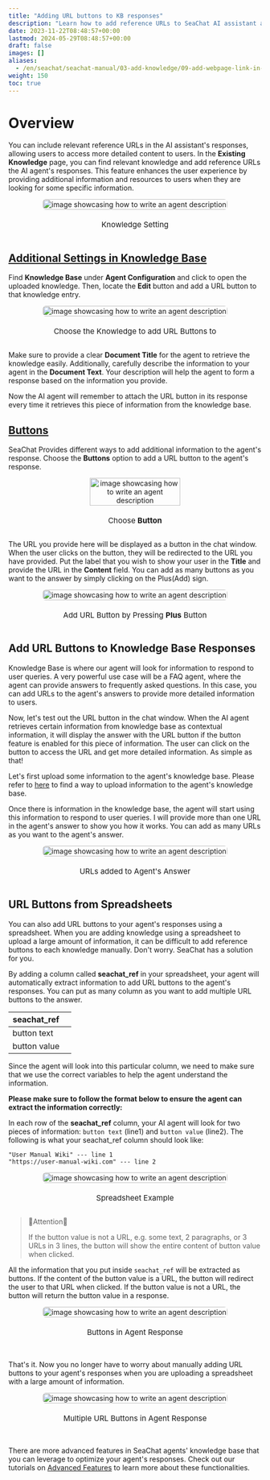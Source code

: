 ```yaml
---
title: "Adding URL buttons to KB responses"
description: "Learn how to add reference URLs to SeaChat AI assistant answers to provide more detailed information  to users. This guide will walk you through adding URLs in the 'Existing Knowledge' page, enriching AI assistant interactions. Included YouTube video tutorials will demonstrate this process in detail, ensuring easy comprehension and implementation of these enhancements. By adding URLs, your AI assistant will be able to offer more comprehensive customer support, enhancing user experience."
date: 2023-11-22T08:48:57+00:00
lastmod: 2024-05-29T08:48:57+00:00
draft: false
images: []
aliases:
  - /en/seachat/seachat-manual/03-add-knowledge/09-add-webpage-link-in-answers/
weight: 150
toc: true
---
```


[//]: # ()
[//]: # (# :movie_camera: Video Tutorial)

[//]: # ()
[//]: # (<iframe width="100%" height="400" src="https://www.youtube.com/embed/?listType=playlist&list=PL8K7_LTqly449uOg_uBWOPfFyL1fJRjkE&index=12" title="YouTube video player" frameborder="0" allow="accelerometer; autoplay; clipboard-write; encrypted-media; gyroscope; picture-in-picture" allowfullscreen style="border-radius: 30px;"></iframe>)

[//]: # ()
[//]: # (---)
# Overview

You can include relevant reference URLs in the AI assistant's responses, allowing users to access more detailed content to users. In the **Existing Knowledge** page, you can find relevant knowledge and add reference URLs the AI agent's responses. This feature enhances the user experience by providing additional information and resources to users when they are looking for some specific information. 

<div id="additional-setting-ui" style="display: flex; flex-direction: column; align-items: center;">
<div style="width: 100%; text-align: center; display: flex; flex-direction: column; align-items: center; justify-item: center">
    <a href="/images/seachat/en/knowledge-advanced-features/url-button/new-kb-ui.png" target="_blank">
    <img width="100%" style="border-radius: 0.4rem; cursor: zoom-in;" src="/images/seachat/en/knowledge-advanced-features/url-button/new-kb-ui.png" alt="image showcasing how to write an agent description">
    </a>
</div>
    <p style="margin-top: 20px; font-size: 15px">Knowledge Setting</p>
</div>

## [Additional Settings in Knowledge Base](#additional-setting-ui)

Find **Knowledge Base** under **Agent Configuration** and click to open the uploaded knowledge. Then, locate the **Edit** button and add a URL button to that knowledge entry.

<div id="additional-setting-ui" style="display: flex; flex-direction: column; align-items: center;">
<div style="width: 100%; text-align: center; display: flex; flex-direction: column; align-items: center; justify-item: center">
    <a href="/images/seachat/en/knowledge-advanced-features/url-button/choose-knowledge.png" target="_blank">
    <img width="100%" style="border-radius: 0.4rem; cursor: zoom-in;" src="/images/seachat/en/knowledge-advanced-features/url-button/choose-knowledge.png" alt="image showcasing how to write an agent description">
    </a>
</div>
    <p style="margin-top: 20px; font-size: 15px">Choose the Knowledge to add URL Buttons to</p>
</div>

Make sure to provide a clear **Document Title** for the agent to retrieve the knowledge easily. Additionally, carefully describe the information to your agent in the **Document Text**. Your description will help the agent to form a response based on the information you provide.

Now the AI agent will remember to attach the URL button in its response every time it retrieves this piece of information from the knowledge base.

## [Buttons](#additional-setting-ui)

SeaChat Provides different ways to add additional information to the agent's response. Choose the **Buttons** option to add a URL button to the agent's response.

<div id="additional-setting-ui" style="display: flex; flex-direction: column; align-items: center;">
<div style="width: 100%; text-align: center; display: flex; flex-direction: column; align-items: center; justify-item: center">
    <a href="/images/seachat/en/knowledge-advanced-features/url-button/choose-button.png" target="_blank">
    <img width="70%" style="border-radius: 0.4rem; cursor: zoom-in;" src="/images/seachat/en/knowledge-advanced-features/url-button/choose-button.png" alt="image showcasing how to write an agent description">
    </a>
</div>
    <p style="margin-top: 20px; font-size: 15px">Choose <strong>Button</strong></p>
</div>

The URL you provide here will be displayed as a button in the chat window. When the user clicks on the button, they will be redirected to the URL you have provided. Put the label that you wish to show your user in the **Title** and provide the URL in the **Content** field. You can add as many buttons as you want to the answer by simply clicking on the Plus(Add) sign.

<div id="additional-setting-ui" style="display: flex; flex-direction: column; align-items: center;">
<div style="width: 100%; text-align: center; display: flex; flex-direction: column; align-items: center; justify-item: center">
    <a href="/images/seachat/en/knowledge-advanced-features/url-button/add-more-url.png" target="_blank">
    <img width="100%" style="border-radius: 0.4rem; cursor: zoom-in;" src="/images/seachat/en/knowledge-advanced-features/url-button/add-more-url.png" alt="image showcasing how to write an agent description">
    </a>
</div>
    <p style="margin-top: 20px; font-size: 15px">Add URL Button by Pressing <strong>Plus</strong> Button</p>
</div>

## Add URL Buttons to Knowledge Base Responses

Knowledge Base is where our agent will look for information to respond to user queries. A very powerful use case will be a FAQ agent, where the agent can provide answers to frequently asked questions. In this case, you can add URLs to the agent's answers to provide more detailed information to users.

Now, let's test out the URL button in the chat window. When the AI agent retrieves certain information from knowledge base as contextual information, it will display the answer with the URL button if the button feature is enabled for this piece of information. The user can click on the button to access the URL and get more detailed information. As simple as that!

Let's first upload some information to the agent's knowledge base. Please refer to [here](/en/seachat/seachat-manual/03-add-knowledge/) to find a way to upload information to the agent's knowledge base.

Once there is information in the knowledge base, the agent will start using this information to respond to user queries. I will provide more than one URL in the agent's answer to show you how it works. You can add as many URLs as you want to the agent's answer. 

<div id="additional-setting-ui" style="display: flex; flex-direction: column; align-items: center;">
<div style="width: 100%; text-align: center; display: flex; flex-direction: column; align-items: center; justify-item: center">
    <a href="/images/seachat/en/knowledge-advanced-features/url-button/url-to-answer.png" target="_blank">
    <img width="100%" style="border-radius: 0.4rem; cursor: zoom-in;" src="/images/seachat/en/knowledge-advanced-features/url-button/url-to-answer.png" alt="image showcasing how to write an agent description">
    </a>
</div>
    <p style="margin-top: 20px; font-size: 15px">URLs added to Agent's Answer</p>
</div>

## URL Buttons from Spreadsheets

You can also add URL buttons to your agent's responses using a spreadsheet. When you are adding knowledge using a spreadsheet to upload a large amount of information, it can be difficult to add reference buttons to each knowledge manually. Don't worry. SeaChat has a solution for you. 

By adding a column called **seachat_ref** in your spreadsheet, your agent will automatically extract information to add URL buttons to the agent's responses. You can put as many column as you want to add multiple URL buttons to the answer.

| seachat_ref      ||
|------------------|-|
| button text |
|button value |

Since the agent will look into this particular column, we need to make sure that we use the correct variables to help the agent understand the information.

**Please make sure to follow the format below to ensure the agent can extract the information correctly:**

In each row of the **seachat_ref** column, your AI agent will look for two pieces of information: <code>button text</code> (line1) and <code>button value</code> (line2). The following is what your seachat_ref column should look like:

```
"User Manual Wiki" --- line 1
"https://user-manual-wiki.com" --- line 2
```

<div id="additional-setting-ui" style="display: flex; flex-direction: column; align-items: center;">
<div style="width: 100%; text-align: center; display: flex; flex-direction: column; align-items: center; justify-item: center">
    <a href="/images/seachat/en/knowledge-advanced-features/url-button/spreadsheet-example.png" target="_blank">
    <img width="100%" style="border-radius: 0.4rem; cursor: zoom-in;" src="/images/seachat/en/knowledge-advanced-features/url-button/spreadsheet-example.png" alt="image showcasing how to write an agent description">
    </a>
</div>
    <p style="margin-top: 20px; font-size: 15px">Spreadsheet Example</p>
</div>

> 🚨Attention🚨
> 
> If the button value is not a URL, e.g. some text, 2 paragraphs, or 3 URLs in 3 lines, the button will show the entire content of button value when clicked.

All the information that you put inside `seachat_ref` will be extracted as buttons. If the content of the button value is a URL, the button will redirect the user to that URL when clicked. If the button value is not a URL, the button will return the button value in a response.

<div id="additional-setting-ui" style="display: flex; flex-direction: column; align-items: center;">
<div style="width: 100%; text-align: center; display: flex; flex-direction: column; align-items: center; justify-item: center">
    <a href="/images/seachat/en/knowledge-advanced-features/url-button/non-url-buttons.png" target="_blank">
    <img width="100%" style="border-radius: 0.4rem; cursor: zoom-in;" src="/images/seachat/en/knowledge-advanced-features/url-button/non-url-buttons.png" alt="image showcasing how to write an agent description">
    </a>
</div>
    <p style="margin-top: 20px; font-size: 15px">Buttons in Agent Response</p>
</div>


<br/>

That's it. Now you no longer have to worry about manually adding URL buttons to your agent's responses when you are uploading a spreadsheet with a large amount of information.

<div id="additional-setting-ui" style="display: flex; flex-direction: column; align-items: center;">
<div style="width: 100%; text-align: center; display: flex; flex-direction: column; align-items: center; justify-item: center">
    <a href="/images/seachat/en/knowledge-advanced-features/url-button/spreadsheet-url-buttons.png" target="_blank">
    <img width="100%" style="border-radius: 0.4rem; cursor: zoom-in;" src="/images/seachat/en/knowledge-advanced-features/url-button/spreadsheet-url-buttons.png" alt="image showcasing how to write an agent description">
    </a>
</div>
    <p style="margin-top: 20px; font-size: 15px">Multiple URL Buttons in Agent Response</p>
</div>


<br/>

There are more advanced features in SeaChat agents' knowledge base that you can leverage to optimize your agent's responses. Check out our tutorials on [Advanced Features](/en/seachat/seachat-manual/03-add-knowledge/09-advanced-features/) to learn more about these functionalities.